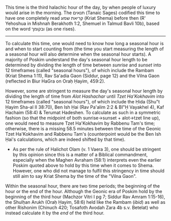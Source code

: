 <!-- The Torah obligation to read Keriat Shema (קריאת שמע) during the daytime (bounding the commandment to the time, as ruled by בית הלל) is derived is bound to the time people would arise, derived from the word ובקומך used in the relevant paragraphs (interpreted as time by בית הלל; irrespective of the action, which is the opinion of בית שמאי). The extent of this time is the third halachic hour, which is when people of luxury would arise in the morning. -->

This time is the third halachic hour of the day, by when people of luxury would arise in the morning. The תנאים (Tanaic Sages) codified this time to have one completely read קריאת שמע (Kriat Shema) before then (R' Yehoshua in Mishnah Berakhoth 1:2, Shemuel in Talmud Bavli 10b), based on the word ובקומך (as one rises).

---

To calculate this time, one would need to know how long a seasonal hour is and when to start counting from (the time you start measuring the length of a seasonal hour will also determine when the seasonal hour starts). A majority of Poskim understand the day's seasonal hour length to be determined by dividing the length of time between *sunrise* and *sunset* into 12 timeframes (called "seasonal hours"), of which include the Rambam (Kriat Shema 1:11), Rav Sa'adia Gaon (Siddur, page 12) and the Vilna Gaon (reflected in Biur HaGra on Oraḥ Ḥayim, 459:2).

However, some are stringent to measure the day's seasonal hour length by dividing the length of time from *Alot Hashachar* until *Tzet Ha'Kokhavim* into 12 timeframes (called "seasonal hours"), of which include the Ḥida (Shu"t Ḥayim Sha-al II 38:70), Ben Ish Ḥai (Rav Pa'alim 2:2 & BI"Ḥ Vayakhel 4), Kaf Hachaim (58:4) & Terumat Hadeshen. To calculate as such in a symmetric fashion (so that the midpoint of both sunrise->sunset + alot->tzet line up), one would need to measure Tzet Ha'Kokhavim by Rabbenu Tam's time; otherwise, there is a missing 58.5 minutes between the time of the Geonic Tzet Ha'Kokhavim and Rabbenu Tam's (counterpoint would be the Ben Ish Ḥai's calculations, which are indeed shifted by that time).
- As per the rule of Halichot Olam (v. 1 Vaera 3), one should be stringent by this opinion since this is a matter of a Biblical commandment, especially when the Maghen Avraham (58:1) interprets even the earlier Poskim quoted above to hold by this time when it comes to Shema. However, one who did not manage to fulfil this stringency in time should still aim to say Kriat Shema by the time of the "Vilna Gaon".

Within the seasonal hour, there are two time periods; the beginning of the hour or the end of the hour. Although the Geonic era of Poskim hold by the beginning of the third hour (Machzor Vitri I pg 7; Siddur Rav Amram 1:15-16), the Shulḥan Arukh (Oraḥ Ḥayim, 58:6) held like the Rambam (_ibid_) as well as other Rishonim (Chinuch 420; Tosafoth Avodah Zara 4b s.v. Betelat) who instead calculate it by the _end_ of the third hour.